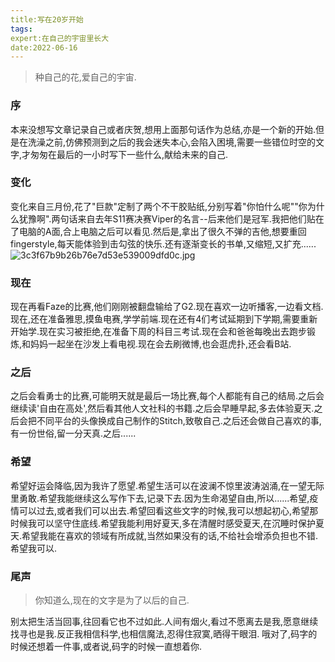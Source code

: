 ```yaml
---
title:写在20岁开始
tags:
expert:在自己的宇宙里长大
date:2022-06-16
---
```


>种自己的花,爱自己的宇宙.

### 序
本来没想写文章记录自己或者庆贺,想用上面那句话作为总结,亦是一个新的开始.但是在洗澡之前,仿佛预测到之后的我会迷失本心,会陷入困境,需要一些错位时空的文字,才匆匆在最后的一小时写下一些什么,献给未来的自己.


### 变化
变化来自三月份,花了"巨款"定制了两个不干胶贴纸,分别写着"你怕什么呢""你为什么犹豫啊".两句话来自去年S11赛决赛Viper的名言--后来他们是冠军.我把他们贴在了电脑的A面,合上电脑之后可以看见.然后是,拿出了很久不弹的吉他,想要重回fingerstyle,每天能体验到击勾弦的快乐.还有逐渐变长的书单,又缩短,又扩充......
![3c3f67b9b26b76e7d53e539009dfd0c.jpg](https://s2.loli.net/2022/06/16/7zbC2rwcuQRgkYO.jpg)

### 现在
现在再看Faze的比赛,他们刚刚被翻盘输给了G2.现在喜欢一边听播客,一边看文档.现在,还在准备雅思,摸鱼电赛,学学前端.现在还有4们考试延期到下学期,需要重新开始学.现在实习被拒绝,在准备下周的科目三考试.现在会和爸爸每晚出去跑步锻炼,和妈妈一起坐在沙发上看电视.现在会去刷微博,也会逛虎扑,还会看B站.

### 之后
之后会看勇士的比赛,可能明天就是最后一场比赛,每个人都能有自己的结局.之后会继续读'自由在高处',然后看其他人文社科的书籍.之后会早睡早起,多去体验夏天.之后会把不同平台的头像换成自己制作的Stitch,致敬自己.之后还会做自己喜欢的事,有一份世俗,留一分天真.之后......

### 希望
希望好运会降临,因为我许了愿望.希望生活可以在波澜不惊里波涛汹涌,在一望无际里勇敢.希望我能继续这么写作下去,记录下去.因为生命渴望自由,所以......希望,疫情可以过去,或者我们可以出去.希望回看这些文字的时候,我可以想起初心,希望那时候我可以坚守住底线.希望我能利用好夏天,多在清醒时感受夏天,在沉睡时保护夏天.希望我能在喜欢的领域有所成就,当然如果没有的话,不给社会增添负担也不错.希望我可以.

### 尾声
>你知道么,现在的文字是为了以后的自己.

别太把生活当回事,往回看它也不过如此.人间有烟火,看过不愿离去是我,愿意继续找寻也是我.反正我相信科学,也相信魔法,忍得住寂寞,晒得干眼泪.
哦对了,码字的时候还想着一件事,或者说,码字的时候一直想着你.